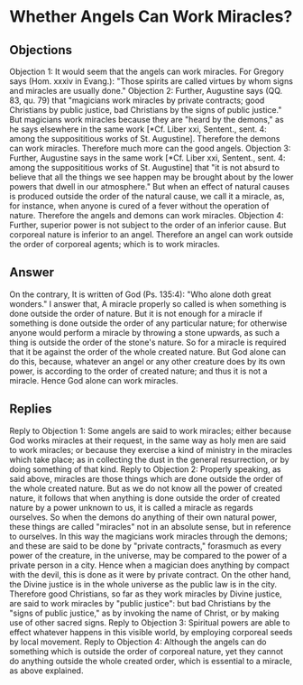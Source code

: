 # Whether Angels Can Work Miracles?
## Objections
Objection 1: It would seem that the angels can work miracles. For Gregory says (Hom. xxxiv in Evang.): "Those spirits are called virtues by whom signs and miracles are usually done."
Objection 2: Further, Augustine says (QQ. 83, qu. 79) that "magicians work miracles by private contracts; good Christians by public justice, bad Christians by the signs of public justice." But magicians work miracles because they are "heard by the demons," as he says elsewhere in the same work [*Cf. Liber xxi, Sentent., sent. 4: among the supposititious works of St. Augustine]. Therefore the demons can work miracles. Therefore much more can the good angels.
Objection 3: Further, Augustine says in the same work [*Cf. Liber xxi, Sentent., sent. 4: among the supposititious works of St. Augustine] that "it is not absurd to believe that all the things we see happen may be brought about by the lower powers that dwell in our atmosphere." But when an effect of natural causes is produced outside the order of the natural cause, we call it a miracle, as, for instance, when anyone is cured of a fever without the operation of nature. Therefore the angels and demons can work miracles.
Objection 4: Further, superior power is not subject to the order of an inferior cause. But corporeal nature is inferior to an angel. Therefore an angel can work outside the order of corporeal agents; which is to work miracles.
## Answer
On the contrary, It is written of God (Ps. 135:4): "Who alone doth great wonders."
I answer that, A miracle properly so called is when something is done outside the order of nature. But it is not enough for a miracle if something is done outside the order of any particular nature; for otherwise anyone would perform a miracle by throwing a stone upwards, as such a thing is outside the order of the stone's nature. So for a miracle is required that it be against the order of the whole created nature. But God alone can do this, because, whatever an angel or any other creature does by its own power, is according to the order of created nature; and thus it is not a miracle. Hence God alone can work miracles.
## Replies
Reply to Objection 1: Some angels are said to work miracles; either because God works miracles at their request, in the same way as holy men are said to work miracles; or because they exercise a kind of ministry in the miracles which take place; as in collecting the dust in the general resurrection, or by doing something of that kind.
Reply to Objection 2: Properly speaking, as said above, miracles are those things which are done outside the order of the whole created nature. But as we do not know all the power of created nature, it follows that when anything is done outside the order of created nature by a power unknown to us, it is called a miracle as regards ourselves. So when the demons do anything of their own natural power, these things are called "miracles" not in an absolute sense, but in reference to ourselves. In this way the magicians work miracles through the demons; and these are said to be done by "private contracts," forasmuch as every power of the creature, in the universe, may be compared to the power of a private person in a city. Hence when a magician does anything by compact with the devil, this is done as it were by private contract. On the other hand, the Divine justice is in the whole universe as the public law is in the city. Therefore good Christians, so far as they work miracles by Divine justice, are said to work miracles by "public justice": but bad Christians by the "signs of public justice," as by invoking the name of Christ, or by making use of other sacred signs.
Reply to Objection 3: Spiritual powers are able to effect whatever happens in this visible world, by employing corporeal seeds by local movement.
Reply to Objection 4: Although the angels can do something which is outside the order of corporeal nature, yet they cannot do anything outside the whole created order, which is essential to a miracle, as above explained.